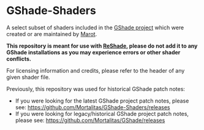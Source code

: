 # GShade-Shaders
A select subset of shaders included in the [GShade project](https://github.com/Mortalitas/GShade) which were created or are maintained by [Marot](https://github.com/Mortalitas).

**This repository is meant for use with [ReShade](https://reshade.me), please do not add it to any GShade installations as you may experience errors or other shader conflicts.**

For licensing information and credits, please refer to the header of any given shader file.

Previously, this repository was used for historical GShade patch notes:
 - If you were looking for the latest GShade project patch notes, please see: https://github.com/Mortalitas/GShade-Shaders/releases
 - If you were looking for legacy/historical GShade project patch notes, please see: https://github.com/Mortalitas/GShade/releases

